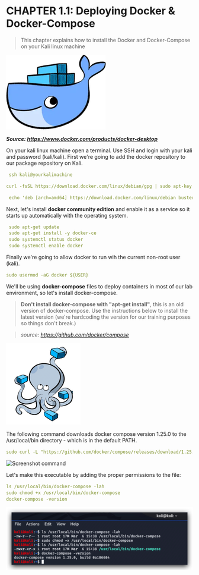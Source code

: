 #   CHAPTER 1.1: Deploying Docker & Docker-Compose
>This chapter explains how to install the Docker and Docker-Compose on your Kali linux machine

![Screenshot command](./assets/01-docker.png)

***Source: https://www.docker.com/products/docker-desktop*** 

On your kali linux machine open a terminal. Use SSH and login with your kali and password (kali/kali). First we're going to add the docker repository to our package repository on Kali.

```yml
 ssh kali@yourkalimachine
 ```
 
 ```yml
 curl -fsSL https://download.docker.com/linux/debian/gpg | sudo apt-key add -
```

```yml
 echo 'deb [arch=amd64] https://download.docker.com/linux/debian buster stable' | sudo tee /etc/apt/sources.list.d/docker.list
 ```

Next, let's install **docker community edition** and enable it as a service so it starts up automatically with the operating system.

```yml
 sudo apt-get update
 sudo apt-get install -y docker-ce
 sudo systemctl status docker
 sudo systemctl enable docker
```

Finally we're going to allow docker to run wih the current non-root user (kali).

```yml
sudo usermod -aG docker ${USER}
```

We'll be using **docker-compose** files to deploy containers in most of our lab environment, so let's install docker-compose. 

> **Don't install docker-compose with "apt-get install"**, this is an old version of docker-compose. Use the instructions below to install the latest version (we're hardcoding the version for our training purposes so things don't break.) 

>*source: https://github.com/docker/compose*

![Screenshot command](./assets/01-docker-compose.png)

The following command downloads docker compose version 1.25.0 to the /usr/local/bin directory - which is in the default PATH.

```yml
sudo curl -L "https://github.com/docker/compose/releases/download/1.25.0/docker-compose-$(uname -s)-$(uname -m)" -o /usr/local/bin/docker-compose
```

![Screenshot command](./assets/01-docker-compose-download.jpg)

Let's make this executable by adding the proper permissions to the file:

```yml
ls /usr/local/bin/docker-compose -lah
sudo chmod +x /usr/local/bin/docker-compose
docker-compose -version
```
![Screenshot command](./assets/01-docker-compose-chmod.jpg)
